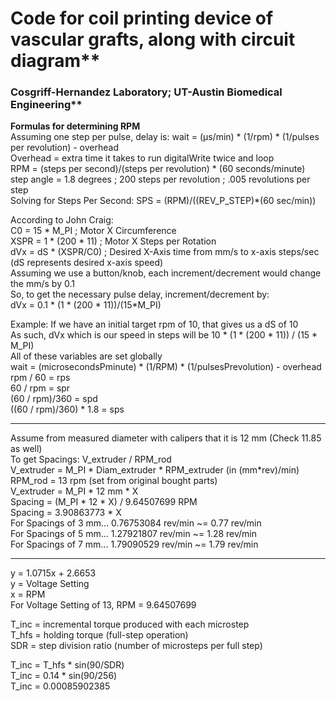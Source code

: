 # Code for coil printing device of vascular grafts, along with circuit diagram**
### Cosgriff-Hernandez Laboratory; UT-Austin Biomedical Engineering**

__Formulas for determining RPM__   
Assuming one step per pulse, delay is: wait = (μs/min) * (1/rpm) * (1/pulses per revolution) - overhead  
Overhead = extra time it takes to run digitalWrite twice and loop  
RPM = (steps per second)/(steps per revolution) * (60 seconds/minute)  
step angle = 1.8 degrees ; 200 steps per revolution ; .005 revolutions per step  
Solving for Steps Per Second: SPS = (RPM)/((REV_P_STEP)*(60 sec/min))  

According to John Craig:  
  C0 = 15 * M_PI ; Motor X Circumference  
  XSPR = 1 * (200 * 11) ; Motor X Steps per Rotation  
  dVx = dS * (XSPR/C0) ; Desired X-Axis time from mm/s to x-axis steps/sec (dS represents desired x-axis speed)  
  Assuming we use a button/knob, each increment/decrement would change the mm/s by 0.1  
  So, to get the necessary pulse delay, increment/decrement by:  
    dVx = 0.1 * (1 * (200 * 11))/(15*M_PI)  

  Example: If we have an initial target rpm of 10, that gives us a dS of 10  
  As such, dVx which is our speed in steps will be 10 * (1 * (200 * 11)) / (15 * M_PI)  
  All of these variables are set globally  
  wait = (microsecondsPminute) * (1/RPM) * (1/pulsesPrevolution) - overhead  
  rpm / 60 = rps  
  60 / rpm = spr  
  (60 / rpm)/360 = spd  
  ((60 / rpm)/360) * 1.8 = sps  

*** 
Assume from measured diameter with calipers that it is 12 mm (Check 11.85 as well)  
To get Spacings: V_extruder / RPM_rod   
V_extruder = M_PI * Diam_extruder * RPM_extruder (in (mm*rev)/min)   
RPM_rod = 13 rpm (set from original bought parts)  
V_extruder = M_PI * 12 mm * X   
Spacing = (M_PI * 12 * X) / 9.64507699 RPM   
Spacing = 3.90863773 * X  
For Spacings of 3 mm... 0.76753084 rev/min ~= 0.77 rev/min  
For Spacings of 5 mm... 1.27921807 rev/min ~= 1.28 rev/min  
For Spacings of 7 mm... 1.79090529 rev/min ~= 1.79 rev/min  
***
y = 1.0715x + 2.6653  
y = Voltage Setting  
x = RPM  
For Voltage Setting of 13, RPM = 9.64507699  

T_inc = incremental torque produced with each microstep  
T_hfs = holding torque (full-step operation)  
SDR = step division ratio (number of microsteps per full step)  

T_inc = T_hfs * sin(90/SDR)  
T_inc = 0.14 * sin(90/256)  
T_inc = 0.00085902385  
